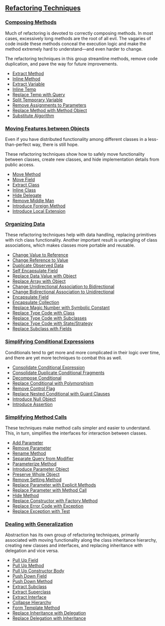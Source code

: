 ## [Refactoring Techniques](https://refactoring.guru/refactoring/techniques)


### [Composing Methods](https://refactoring.guru/refactoring/techniques/composing-methods)
Much of refactoring is devoted to correctly composing methods. In most cases, excessively long methods are the root of all evil. The vagaries of code inside these methods conceal the execution logic and make the method extremely hard to understand—and even harder to change.

The refactoring techniques in this group streamline methods, remove code duplication, and pave the way for future improvements.

- [Extract Method](https://refactoring.guru/extract-method)
- [Inline Method](https://refactoring.guru/inline-method)
- [Extract Variable](https://refactoring.guru/extract-variable)
- [Inline Temp](https://refactoring.guru/inline-temp)
- [Replace Temp with Query](https://refactoring.guru/replace-temp-with-query)
- [Split Temporary Variable](https://refactoring.guru/split-temporary-variable)
- [Remove Assignments to Parameters](https://refactoring.guru/remove-assignments-to-parameters)
- [Replace Method with Method Object](https://refactoring.guru/replace-method-with-method-object)
- [Substitute Algorithm](https://refactoring.guru/substitute-algorithm)

### [Moving Features between Objects](https://refactoring.guru/refactoring/techniques/moving-features-between-objects)
Even if you have distributed functionality among different classes in a less-than-perfect way, there is still hope.

These refactoring techniques show how to safely move functionality between classes, create new classes, and hide implementation details from public access.

- [Move Method](https://refactoring.guru/move-method)
- [Move Field](https://refactoring.guru/move-field)
- [Extract Class](https://refactoring.guru/extract-class)
- [Inline Class](https://refactoring.guru/inline-class)
- [Hide Delegate](https://refactoring.guru/hide-delegate)
- [Remove Middle Man](https://refactoring.guru/remove-middle-man)
- [Introduce Foreign Method](https://refactoring.guru/introduce-foreign-method)
- [Introduce Local Extension](https://refactoring.guru/introduce-local-extension)

### [Organizing Data](https://refactoring.guru/refactoring/techniques/organizing-data)
These refactoring techniques help with data handling, replacing primitives with rich class functionality. Another important result is untangling of class associations, which makes classes more portable and reusable.

- [Change Value to Reference](https://refactoring.guru/change-value-to-reference)
- [Change Reference to Value](https://refactoring.guru/change-reference-to-value)
- [Duplicate Observed Data](https://refactoring.guru/duplicate-observed-data)
- [Self Encapsulate Field](https://refactoring.guru/self-encapsulate-field)
- [Replace Data Value with Object](https://refactoring.guru/replace-data-value-with-object)
- [Replace Array with Object](https://refactoring.guru/replace-array-with-object)
- [Change Unidirectional Association to Bidirectional](https://refactoring.guru/change-unidirectional-association-to-bidirectional)
- [Change Bidirectional Association to Unidirectional](https://refactoring.guru/change-bidirectional-association-to-unidirectional)
- [Encapsulate Field](https://refactoring.guru/encapsulate-field)
- [Encapsulate Collection](https://refactoring.guru/encapsulate-collection)
- [Replace Magic Number with Symbolic Constant](https://refactoring.guru/replace-magic-number-with-symbolic-constant)
- [Replace Type Code with Class](https://refactoring.guru/replace-type-code-with-class)
- [Replace Type Code with Subclasses](https://refactoring.guru/replace-type-code-with-subclasses)
- [Replace Type Code with State/Strategy](https://refactoring.guru/replace-type-code-with-state-strategy)
- [Replace Subclass with Fields](https://refactoring.guru/replace-subclass-with-fields)

### [Simplifying Conditional Expressions](https://refactoring.guru/refactoring/techniques/simplifying-conditional-expressions)
Conditionals tend to get more and more complicated in their logic over time, and there are yet more techniques to combat this as well.

- [Consolidate Conditional Expression](https://refactoring.guru/consolidate-conditional-expression)
- [Consolidate Duplicate Conditional Fragments](https://refactoring.guru/consolidate-duplicate-conditional-fragments)
- [Decompose Conditional](https://refactoring.guru/decompose-conditional)
- [Replace Conditional with Polymorphism](https://refactoring.guru/replace-conditional-with-polymorphism)
- [Remove Control Flag](https://refactoring.guru/remove-control-flag)
- [Replace Nested Conditional with Guard Clauses](https://refactoring.guru/replace-nested-conditional-with-guard-clauses)
- [Introduce Null Object](https://refactoring.guru/introduce-null-object)
- [Introduce Assertion](https://refactoring.guru/introduce-assertion)

### [Simplifying Method Calls](https://refactoring.guru/refactoring/techniques/simplifying-method-calls)
These techniques make method calls simpler and easier to understand. This, in turn, simplifies the interfaces for interaction between classes.

- [Add Parameter](https://refactoring.guru/add-parameter)
- [Remove Parameter](https://refactoring.guru/remove-parameter)
- [Rename Method](https://refactoring.guru/rename-method)
- [Separate Query from Modifier](https://refactoring.guru/separate-query-from-modifier)
- [Parameterize Method](https://refactoring.guru/parameterize-method)
- [Introduce Parameter Object](https://refactoring.guru/introduce-parameter-object)
- [Preserve Whole Object](https://refactoring.guru/preserve-whole-object)
- [Remove Setting Method](https://refactoring.guru/remove-setting-method)
- [Replace Parameter with Explicit Methods](https://refactoring.guru/replace-parameter-with-explicit-methods)
- [Replace Parameter with Method Call](https://refactoring.guru/replace-parameter-with-method-call)
- [Hide Method](https://refactoring.guru/hide-method)
- [Replace Constructor with Factory Method](https://refactoring.guru/replace-constructor-with-factory-method)
- [Replace Error Code with Exception](https://refactoring.guru/replace-error-code-with-exception)
- [Replace Exception with Test](https://refactoring.guru/replace-exception-with-test)

### [Dealing with Generalization](https://refactoring.guru/refactoring/techniques/dealing-with-generalization)
Abstraction has its own group of refactoring techniques, primarily associated with moving functionality along the class inheritance hierarchy, creating new classes and interfaces, and replacing inheritance with delegation and vice versa.

- [Pull Up Field](https://refactoring.guru/pull-up-field)
- [Pull Up Method](https://refactoring.guru/pull-up-method)
- [Pull Up Constructor Body](https://refactoring.guru/pull-up-constructor-body)
- [Push Down Field](https://refactoring.guru/push-down-field)
- [Push Down Method](https://refactoring.guru/push-down-method)
- [Extract Subclass](https://refactoring.guru/extract-subclass)
- [Extract Superclass](https://refactoring.guru/extract-superclass)
- [Extract Interface](https://refactoring.guru/extract-interface)
- [Collapse Hierarchy](https://refactoring.guru/collapse-hierarchy)
- [Form Template Method](https://refactoring.guru/form-template-method)
- [Replace Inheritance with Delegation](https://refactoring.guru/replace-inheritance-with-delegation)
- [Replace Delegation with Inheritance](https://refactoring.guru/replace-delegation-with-inheritance)